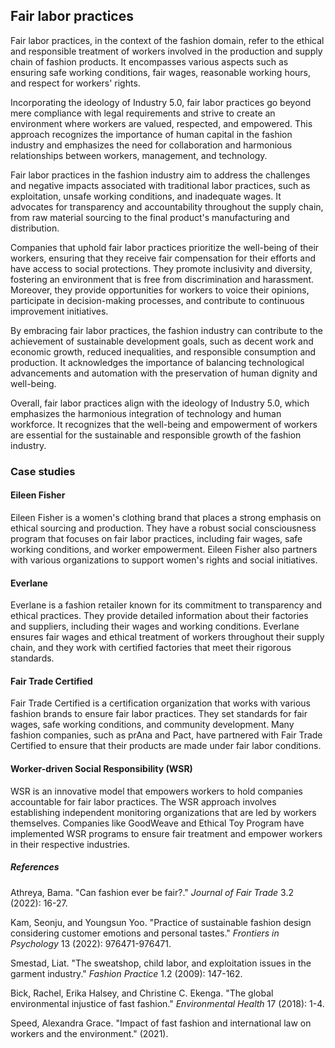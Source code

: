 ﻿## Fair labor practices

Fair labor practices, in the context of the fashion domain, refer to the ethical and responsible treatment of workers involved in the production and supply chain of fashion products. It encompasses various aspects such as ensuring safe working conditions, fair wages, reasonable working hours, and respect for workers' rights.

Incorporating the ideology of Industry 5.0, fair labor practices go beyond mere compliance with legal requirements and strive to create an environment where workers are valued, respected, and empowered. This approach recognizes the importance of human capital in the fashion industry and emphasizes the need for collaboration and harmonious relationships between workers, management, and technology.

Fair labor practices in the fashion industry aim to address the challenges and negative impacts associated with traditional labor practices, such as exploitation, unsafe working conditions, and inadequate wages. It advocates for transparency and accountability throughout the supply chain, from raw material sourcing to the final product's manufacturing and distribution.

Companies that uphold fair labor practices prioritize the well-being of their workers, ensuring that they receive fair compensation for their efforts and have access to social protections. They promote inclusivity and diversity, fostering an environment that is free from discrimination and harassment. Moreover, they provide opportunities for workers to voice their opinions, participate in decision-making processes, and contribute to continuous improvement initiatives.

By embracing fair labor practices, the fashion industry can contribute to the achievement of sustainable development goals, such as decent work and economic growth, reduced inequalities, and responsible consumption and production. It acknowledges the importance of balancing technological advancements and automation with the preservation of human dignity and well-being.

Overall, fair labor practices align with the ideology of Industry 5.0, which emphasizes the harmonious integration of technology and human workforce. It recognizes that the well-being and empowerment of workers are essential for the sustainable and responsible growth of the fashion industry.

### Case studies

#### Eileen Fisher

Eileen Fisher is a women's clothing brand that places a strong emphasis on ethical sourcing and production. They have a robust social consciousness program that focuses on fair labor practices, including fair wages, safe working conditions, and worker empowerment. Eileen Fisher also partners with various organizations to support women's rights and social initiatives.

#### Everlane

Everlane is a fashion retailer known for its commitment to transparency and ethical practices. They provide detailed information about their factories and suppliers, including their wages and working conditions. Everlane ensures fair wages and ethical treatment of workers throughout their supply chain, and they work with certified factories that meet their rigorous standards.

#### Fair Trade Certified

Fair Trade Certified is a certification organization that works with various fashion brands to ensure fair labor practices. They set standards for fair wages, safe working conditions, and community development. Many fashion companies, such as prAna and Pact, have partnered with Fair Trade Certified to ensure that their products are made under fair labor conditions.

#### Worker-driven Social Responsibility (WSR)

WSR is an innovative model that empowers workers to hold companies accountable for fair labor practices. The WSR approach involves establishing independent monitoring organizations that are led by workers themselves. Companies like GoodWeave and Ethical Toy Program have implemented WSR programs to ensure fair treatment and empower workers in their respective industries.
##### References
Athreya, Bama. "Can fashion ever be fair?." _Journal of Fair Trade_ 3.2 (2022): 16-27.

Kam, Seonju, and Youngsun Yoo. "Practice of sustainable fashion design considering customer emotions and personal tastes." _Frontiers in Psychology_ 13 (2022): 976471-976471.

Smestad, Liat. "The sweatshop, child labor, and exploitation issues in the garment industry." _Fashion Practice_ 1.2 (2009): 147-162.

Bick, Rachel, Erika Halsey, and Christine C. Ekenga. "The global environmental injustice of fast fashion." _Environmental Health_ 17 (2018): 1-4.

Speed, Alexandra Grace. "Impact of fast fashion and international law on workers and the environment." (2021).
